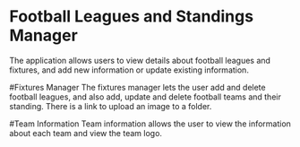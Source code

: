 # Football Leagues and Standings Manager

The application allows users to view details about football leagues and fixtures, and add new information or update existing information.

#Fixtures Manager
The fixtures manager lets the user add and delete football leagues, and also add, update and delete football teams and their standing.
There is a link to upload an image to a folder.

#Team Information
Team information allows the user to view the information about each team and view the team logo.

